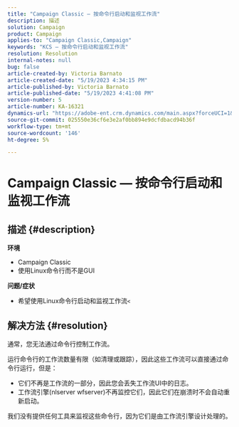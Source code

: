 ```yaml
---
title: "Campaign Classic — 按命令行启动和监视工作流"
description: 描述
solution: Campaign
product: Campaign
applies-to: "Campaign Classic,Campaign"
keywords: "KCS — 按命令行启动和监视工作流"
resolution: Resolution
internal-notes: null
bug: false
article-created-by: Victoria Barnato
article-created-date: "5/19/2023 4:34:15 PM"
article-published-by: Victoria Barnato
article-published-date: "5/19/2023 4:41:08 PM"
version-number: 5
article-number: KA-16321
dynamics-url: "https://adobe-ent.crm.dynamics.com/main.aspx?forceUCI=1&pagetype=entityrecord&etn=knowledgearticle&id=0df14bfa-62f6-ed11-8848-6045bd0065b6"
source-git-commit: 025550e36cf6e3e2af0bb894e9dcfdbacd94b36f
workflow-type: tm+mt
source-wordcount: '146'
ht-degree: 5%

---
```


# Campaign Classic — 按命令行启动和监视工作流

## 描述 {#description}

<b>环境</b>
- Campaign Classic
- 使用Linux命令行而不是GUI

<b>问题/症状</b>
- 希望使用Linux命令行启动和监视工作流`<`



## 解决方法 {#resolution}


通常，您无法通过命令行控制工作流。

运行命令行的工作流数量有限（如清理或跟踪），因此这些工作流可以直接通过命令行运行，但是：

- 它们不再是工作流的一部分，因此您会丢失工作流UI中的日志。
- 工作流引擎(nlserver wfserver)不再监控它们，因此它们在崩溃时不会自动重新启动。


我们没有提供任何工具来监视这些命令行，因为它们是由工作流引擎设计处理的。
